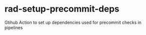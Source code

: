 # rad-setup-precommit-deps
Gtihub Action to set up dependencies used for precommit checks in pipelines
